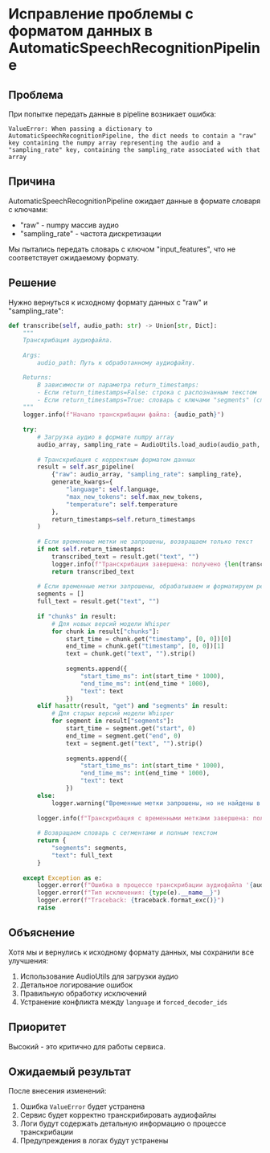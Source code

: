 # Исправление проблемы с форматом данных в AutomaticSpeechRecognitionPipeline

## Проблема

При попытке передать данные в pipeline возникает ошибка:
```
ValueError: When passing a dictionary to AutomaticSpeechRecognitionPipeline, the dict needs to contain a "raw" key containing the numpy array representing the audio and a "sampling_rate" key, containing the sampling_rate associated with that array
```

## Причина

AutomaticSpeechRecognitionPipeline ожидает данные в формате словаря с ключами:
- "raw" - numpy массив аудио
- "sampling_rate" - частота дискретизации

Мы пытались передать словарь с ключом "input_features", что не соответствует ожидаемому формату.

## Решение

Нужно вернуться к исходному формату данных с "raw" и "sampling_rate":

```python
def transcribe(self, audio_path: str) -> Union[str, Dict]:
    """
    Транскрибация аудиофайла.
    
    Args:
        audio_path: Путь к обработанному аудиофайлу.

    Returns:
        В зависимости от параметра return_timestamps:
        - Если return_timestamps=False: строка с распознанным текстом
        - Если return_timestamps=True: словарь с ключами "segments" (список словарей с ключами start_time_ms, end_time_ms, text) и "text" (полный текст)
    """
    logger.info(f"Начало транскрибации файла: {audio_path}")
    
    try:
        # Загрузка аудио в формате numpy array
        audio_array, sampling_rate = AudioUtils.load_audio(audio_path, sr=16000)
        
        # Транскрибация с корректным форматом данных
        result = self.asr_pipeline(
            {"raw": audio_array, "sampling_rate": sampling_rate}, 
            generate_kwargs={
                "language": self.language, 
                "max_new_tokens": self.max_new_tokens, 
                "temperature": self.temperature
            },
            return_timestamps=self.return_timestamps
        )
        
        # Если временные метки не запрошены, возвращаем только текст
        if not self.return_timestamps:
            transcribed_text = result.get("text", "")
            logger.info(f"Транскрибация завершена: получено {len(transcribed_text)} символов текста")
            return transcribed_text
        
        # Если временные метки запрошены, обрабатываем и форматируем результат
        segments = []
        full_text = result.get("text", "")
        
        if "chunks" in result:
            # Для новых версий модели Whisper
            for chunk in result["chunks"]:
                start_time = chunk.get("timestamp", [0, 0])[0]
                end_time = chunk.get("timestamp", [0, 0])[1]
                text = chunk.get("text", "").strip()
                
                segments.append({
                    "start_time_ms": int(start_time * 1000),
                    "end_time_ms": int(end_time * 1000),
                    "text": text
                })
        elif hasattr(result, "get") and "segments" in result:
            # Для старых версий модели Whisper
            for segment in result["segments"]:
                start_time = segment.get("start", 0)
                end_time = segment.get("end", 0)
                text = segment.get("text", "").strip()
                
                segments.append({
                    "start_time_ms": int(start_time * 1000),
                    "end_time_ms": int(end_time * 1000),
                    "text": text
                })
        else:
            logger.warning("Временные метки запрошены, но не найдены в результате транскрибации")
        
        logger.info(f"Транскрибация с временными метками завершена: получено {len(segments)} сегментов")
        
        # Возвращаем словарь с сегментами и полным текстом
        return {
            "segments": segments,
            "text": full_text
        }
        
    except Exception as e:
        logger.error(f"Ошибка в процессе транскрибации аудиофайла '{audio_path}': {str(e)}")
        logger.error(f"Тип исключения: {type(e).__name__}")
        logger.error(f"Traceback: {traceback.format_exc()}")
        raise
```

## Объяснение

Хотя мы и вернулись к исходному формату данных, мы сохранили все улучшения:
1. Использование AudioUtils для загрузки аудио
2. Детальное логирование ошибок
3. Правильную обработку исключений
4. Устранение конфликта между `language` и `forced_decoder_ids`

## Приоритет

Высокий - это критично для работы сервиса.

## Ожидаемый результат

После внесения изменений:
1. Ошибка `ValueError` будет устранена
2. Сервис будет корректно транскрибировать аудиофайлы
3. Логи будут содержать детальную информацию о процессе транскрибации
4. Предупреждения в логах будут устранены